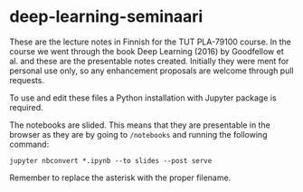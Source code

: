 # deep-learning-seminaari

These are the lecture notes in Finnish for the TUT PLA-79100 course. In the course we went through the book Deep Learning (2016) by Goodfellow et al. and these are the presentable notes created. Initially they were ment for personal use only, so any enhancement proposals are welcome through pull requests.

To use and edit these files a Python installation with Jupyter package is required.

The notebooks are slided. This means that they are presentable in the browser as they are by going to `/notebooks` and running the following command:

    jupyter nbconvert *.ipynb --to slides --post serve

Remember to replace the asterisk with the proper filename.
